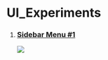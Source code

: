 # UI_Experiments

<ol>
  <li>
    <h3>
      <a href="https://github.com/orkhanalizade/UI_Experiments/tree/master/SidebarMenu_1">Sidebar Menu #1</a>
    </h3>
    <img src="http://i.imgur.com/eN4Vcqk.gif" />
  </li>
</ol>
